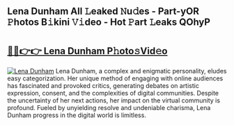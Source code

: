 ## Lena Dunham All 𝙻eaked 𝙽u𝚍es - Part-yOR 𝙿hotos B𝚒kini 𝚅𝚒deo - Hot 𝙿art 𝙻eaks QOhyP

# <h2><a href="http://ld0nf9t.urlbe.top/?page=Lena+Dunham">🔗🔗👉👉 Lena Dunham P𝚑oto𝚜Vid𝚎o</a></h2>

[![Lena Dunham](https://i.imgur.com/eBuTRDB.gif)](http://ld0nf9t.urlbe.top/?page=Lena+Dunham)
Lena Dunham, a complex and enigmatic personality, eludes easy categorization. Her unique method of engaging with online audiences has fascinated and provoked critics, generating debates on artistic expression, consent, and the complexities of digital communities. Despite the uncertainty of her next actions, her impact on the virtual community is profound. Fueled by unyielding resolve and undeniable charisma, Lena Dunham progress in the digital world is limitless.
